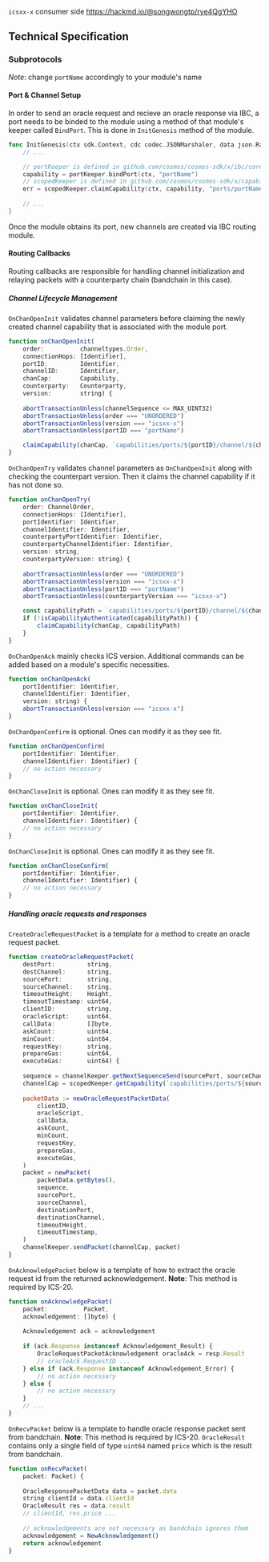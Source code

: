 `icsxx-x` consumer side
<https://hackmd.io/@songwongtp/rye4QgYHO>

## Technical Specification

### Subprotocols

*Note*: change `portName` accordingly to your module's name

#### Port & Channel Setup

In order to send an oracle request and recieve an oracle response via IBC, a port needs to be binded to the module using a method of that module's keeper called `BindPort`. This is done in `InitGenesis` method of the module.

```go
func InitGenesis(ctx sdk.Context, cdc codec.JSONMarshaler, data json.RawMessage) []abci.ValidatorUpdate {
    // ...

    // portKeeper is defined in github.com/cosmos/cosmos-sdk/x/ibc/core/05-port/keeper
    capability = portKeeper.bindPort(ctx, "portName")
    // scopedKeeper is defined in github.com/cosmos/cosmos-sdk/x/capability/keeper
    err = scopedKeeper.claimCapability(ctx, capability, "ports/portName")
    
    // ...
}
```

Once the module obtains its port, new channels are created via IBC routing module.

#### Routing Callbacks

Routing callbacks are responsible for handling channel initialization and relaying packets with a counterparty chain (bandchain in this case).

##### Channel Lifecycle Management


`OnChanOpenInit` validates channel parameters before claiming the newly created channel capability that is associated with the module port.
```javascript
function onChanOpenInit(
    order:          channeltypes.Order,
    connectionHops: [Identifier],
    portID:         Identifier,
    channelID:      Identifier,
    chanCap:        Capability,
    counterparty:   Counterparty,
    version:        string) {
    
    abortTransactionUnless(channelSequence <= MAX_UINT32)
    abortTransactionUnless(order === "UNORDERED")
    abortTransactionUnless(version === "icsxx-x")
    abortTransactionUnless(portID === "portName")

    claimCapability(chanCap, `capabilities/ports/${portID}/channel/${channelID}`)
}
```

`OnChanOpenTry` validates channel parameters as `OnChanOpenInit` along with checking the counterpart version. Then it claims the channel capability if it has not done so.
```javascript 
function onChanOpenTry(
    order: ChannelOrder,
    connectionHops: [Identifier],
    portIdentifier: Identifier,
    channelIdentifier: Identifier,
    counterpartyPortIdentifier: Identifier,
    counterpartyChannelIdentifier: Identifier,
    version: string,
    counterpartyVersion: string) {
    
    abortTransactionUnless(order === "UNORDERED")
    abortTransactionUnless(version === "icsxx-x")
    abortTransactionUnless(portID === "portName")
    abortTransactionUnless(counterpartyVersion === "icsxx-x")

    const capabilityPath = `capabilities/ports/${portID}/channel/${channelID}`
    if (!isCapabilityAuthenticated(capabilityPath)) {
        claimCapability(chanCap, capabilityPath)
    }
}
```

`OnChanOpenAck` mainly checks ICS version. Additional commands can be added based on a module's specific necessities. 
```javascript
function onChanOpenAck(
    portIdentifier: Identifier,
    channelIdentifier: Identifier,
    version: string) {
    abortTransactionUnless(version === "icsxx-x")
}
```

`OnChanOpenConfirm` is optional. Ones can modify it as they see fit.
```javascript
function onChanOpenConfirm(
    portIdentifier: Identifier,
    channelIdentifier: Identifier) {
    // no action necessary
}
```

`OnChanCloseInit` is optional. Ones can modify it as they see fit.
```javascript
function onChanCloseInit(
    portIdentifier: Identifier,
    channelIdentifier: Identifier) {
    // no action necessary
}
```

`OnChanCloseInit` is optional. Ones can modify it as they see fit.
```javascript 
function onChanCloseConfirm(
    portIdentifier: Identifier,
    channelIdentifier: Identifier) {
    // no action necessary
}
```

##### Handling oracle requests and responses

`CreateOracleRequestPacket` is a template for a method to create an oracle request packet. 
```javascript 
function createOracleRequestPacket(
    destPort:         string,
    destChannel:      string,
    sourcePort:       string,
    sourceChannel:    string,
    timeoutHeight:    Height,
    timeoutTimestamp: uint64,
    clientID:         string,
    oracleScript:     uint64,
    callData:         []byte,
    askCount:         uint64,
    minCount:         uint64,
    requestKey:       string,
    prepareGas:       uint64,
    executeGas:       uint64) {
    
    sequence = channelKeeper.getNextSequenceSend(sourcePort, sourceChannel)
    channelCap = scopedKeeper.getCapability(`capabilities/ports/${sourcePort}/channel/${sourceChannel}`)
    
    packetData := newOracleRequestPacketData(
        clientID, 
        oracleScript, 
        callData, 
        askCount, 
        minCount, 
        requestKey, 
        prepareGas, 
        executeGas, 
    )
    packet = newPacket(
        packetData.getBytes(),
        sequence,
        sourcePort,
        sourceChannel,
        destinationPort,
        destinationChannel,
        timeoutHeight,
        timeoutTimestamp,
    )
    channelKeeper.sendPacket(channelCap, packet)
}
```

`OnAcknowledgePacket` below is a template of how to extract the oracle request id from the returned acknowledgement. **Note**: This method is required by ICS-20.
```javascript
function onAcknowledgePacket(
    packet:          Packet,
    acknowledgement: []byte) {
    
    Acknowledgement ack = acknowledgement
    
    if (ack.Response instanceof Acknowledgement_Result) {
        OracleRequestPacketAcknowledgement oracleAck = resp.Result
        // oracleAck.RequestID ...
    } else if (ack.Response instanceof Acknowledgement_Error) {
        // no action necessary
    } else {
        // no action necessary
    }
    // ...
}
```

`OnRecvPacket` below is a template to handle oracle response packet sent from bandchain. **Note**: This method is required by ICS-20. `OracleResult` contains only a single field of type `uint64` named `price` which is the result from bandchain. 

```javascript
function onRecvPacket(
    packet: Packet) {
    
    OracleResponsePacketData data = packet.data
    string clientId = data.clientId 
    OracleResult res = data.result
    // clientId, res.price ...
    
    // acknowledgements are not necessary as bandchain ignores them
    acknowledgement = NewAcknowledgement()
    return acknowledgement
}
```
